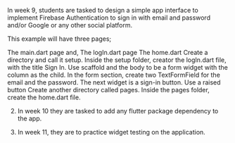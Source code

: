 In week 9, students are tasked to design a simple app interface to implement Firebase Authentication to sign in with email and password and/or Google or any other social platform.

This example will have three pages;

The main.dart page and,
The logIn.dart page
The home.dart
Create a directory and call it setup. Inside the setup folder, creator the logIn.dart file, with the title Sign In. Use scaffold and the body to be a form widget with the column as the child. In the form section, create two TextFormField for the email and the password.
The next widget is a sign-in button. Use a raised button
Create another directory called pages. Inside the pages folder, create the home.dart file.

2. In week 10 they are tasked to add any flutter package dependency to the app.

3. In week 11, they are to practice widget testing on the application.
